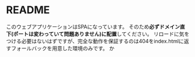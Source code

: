 # README

このウェブアプリケーションはSPAになっています。
そのため**必ずドメイン直下(ポートは変わっていて問題ありません)に配置**してください。
リロードに気をつける必要はないはずですが、完全な動作を保証するのは404をindex.htmlに返すフォールバックを用意した環境のみです。
か
